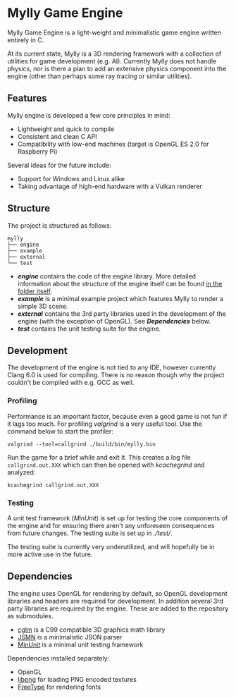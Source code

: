 # Mylly Game Engine

Mylly Game Engine is a light-weight and minimalistic game engine written entirely in C.

At its current state, Mylly is a 3D rendering framework with a collection of utilities for game development (e.g. AI). Currently Mylly does not handle physics, nor is there a plan to add an extensive physics component into the engine (other than perhaps some ray tracing or similar utilities).

## Features

Mylly engine is developed a few core principles in mind:

* Lightweight and quick to compile
* Consistent and clean C API
* Compatibility with low-end machines (target is OpenGL ES 2.0 for Raspberry Pi)

Several ideas for the future include:

* Support for Windows and Linux alike
* Taking advantage of high-end hardware with a Vulkan renderer

## Structure

The project is structured as follows:

```
mylly
├── engine
├── example
├── external
└── test
```

* **_engine_** contains the code of the engine library. More detailed information about the structure of the engine itself can be found [in the folder itself](engine/).
* **_example_** is a minimal example project which features Mylly to render a simple 3D scene.
* **_external_** contains the 3rd party libraries used in the development of the engine (with the exception of OpenGL). See **_Dependencies_** below.
* **_test_** contains the unit testing suite for the engine.

## Development

The development of the engine is not tied to any IDE, however currently Clang 6.0 is used for compiling. There is no reason though why the project couldn't be compiled with e.g. GCC as well.

### Profiling

Performance is an important factor, because even a good game is not fun if it lags too much. For profiling _valgrind_ is a very useful tool. Use the command below to start the profiler:

```
valgrind --tool=callgrind ./build/bin/mylly.bin
```

Run the game for a brief while and exit it. This creates a log file `callgrind.out.XXX` which can then be opened with _kcachegrind_ and analyzed:

```
kcachegrind callgrind.out.XXX
```

### Testing

A unit test framework (_MinUnit_) is set up for testing the core components of the engine and for ensuring there aren't any unforeseen consequences from future changes. The testing suite is set up in _./test/_.

The testing suite is currently very underutilized, and will hopefully be in more active use in the future.

## Dependencies

The engine uses OpenGL for rendering by default, so OpenGL development libraries and headers are required for development. In addition several 3rd party libraries are required by the engine. These are added to the repository as submodules.

* [cglm](https://github.com/recp/cglm.git) is a C99 compatible 3D graphics math library
* [JSMN](https://github.com/zserge/jsmn.git) is a minimalistic JSON parser
* [MinUnit](https://github.com/siu/minunit.git) is a minimal unit testing framework

Dependencies installed separately:

* OpenGL
* [libpng](http://www.libpng.org/pub/png/libpng.html) for loading PNG encoded textures
* [FreeType](https://www.freetype.org/) for rendering fonts
